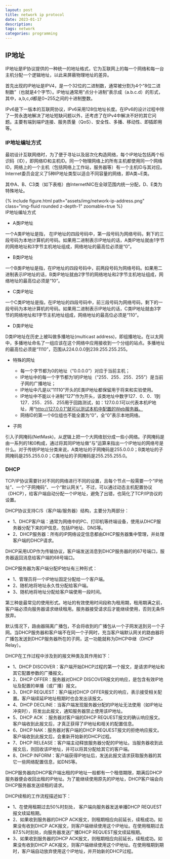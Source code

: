 ```yaml
---
layout: post
title: network ip protocol
date: 2023-01-17
description: 
tags: network
categories: programming
---
```


## IP地址
IP地址是IP协议提供的一种统一的地址格式，它为互联网上的每一个网络和每一台主机分配一个逻辑地址，以此来屏蔽物理地址的差异。

首先出现的IP地址是IPV4，是一个32位的二进制数，通常被分割为4个“8位二进制数”（也就是4个字节）。IP地址通常用“点分十进制”表示成（a.b.c.d）的形式，其中，a,b,c,d都是0~255之间的十进制整数。

IPv6是下一版本的互联网协议，IPv6采用128位地址长度。在IPv6的设计过程中除了一劳永逸地解决了地址短缺问题以外，还考虑了在IPv4中解决不好的其它问题。主要有端到端IP连接、服务质量（QoS）、安全性、多播、移动性、即插即用等。

### IP地址编址方式
最初设计互联网络时，为了便于寻址以及层次化构造网络，每个IP地址包括两个标识码（ID），即网络ID和主机ID。同一个物理网络上的所有主机都使用同一个网络ID，网络上的一个主机（包括网络上工作站，服务器等）有一个主机ID与其对应。Internet委员会定义了5种IP地址类型以适合不同容量的网络，即A类~E类。

其中A、B、C3类（如下表格）由InternetNIC在全球范围内统一分配，D、E类为特殊地址。


<div class="row mt-3">
    <div class="col-sm mt-3 mt-md-0">
        {% include figure.html path="assets/img/network-ip-address.png" class="img-fluid rounded z-depth-1" zoomable=true %}
    </div>
</div>
<div class="caption">
  IP地址编址方式
</div>

* A类IP地址

一个A类IP地址是指， 在IP地址的四段号码中，第一段号码为网络号码，剩下的三段号码为本地计算机的号码。如果用二进制表示IP地址的话，A类IP地址就由1字节的网络地址和3字节主机地址组成，网络地址的最高位必须是“0”。

* B类IP地址

一个B类IP地址是指，在IP地址的四段号码中，前两段号码为网络号码。如果用二进制表示IP地址的话，B类IP地址就由2字节的网络地址和2字节主机地址组成，网络地址的最高位必须是“10”。

* C类IP地址

一个C类IP地址是指，在IP地址的四段号码中，前三段号码为网络号码，剩下的一段号码为本地计算机的号码。如果用二进制表示IP地址的话，C类IP地址就由3字节的网络地址和1字节主机地址组成，网络地址的最高位必须是“110”。

* D类IP地址

D类IP地址在历史上被叫做多播地址(multicast address)，即组播地址。在以太网中，多播地址命名了一组应该在这个网络中应用接收到一个分组的站点。多播地址的最高位必须是“1110”，范围从224.0.0.0到239.255.255.255。

* 特殊的网址
  * 每一个字节都为0的地址（“0.0.0.0”）对应于当前主机；
  * IP地址中的每一个字节都为1的IP地址（“255．255．255．255”）是当前子网的广播地址；
  * IP地址中凡是以“11110”开头的E类IP地址都保留用于将来和实验使用。
  * IP地址中不能以十进制“127”作为开头，该类地址中数字127．0．0．1到127．255．255．255用于回路测试，如：127.0.0.1可以代表本机IP地址，用“http://127.0.0.1”就可以测试本机中配置的Web服务器。
  * 网络ID的第一个6位组也不能全置为“0”，全“0”表示本地网络。

* 子网

引入子网掩码(NetMask)，从逻辑上把一个大网络划分成一些小网络。子网掩码是由一系列的1和0构成，通过将其同IP地址做“与”运算来指出一个IP地址的网络号是什么。对于传统IP地址分类来说，A类地址的子网掩码是255.0.0.0；B类地址的子网掩码是255.255.0.0；C类地址的子网掩码是255.255.255.0。

### DHCP

TCP/IP协议需要针对不同的网络进行不同的设置，且每个节点一般需要一个“IP地址”、一个“子网掩码”、一个“默认网关”。不过，可以通过动态主机配置协议（DHCP），给客户端自动分配一个IP地址，避免了出错，也简化了TCP/IP协议的设置。

DHCP协议支持C/S（客户端/服务器）结构，主要分为两部分：
* 1、DHCP客户端：通常为网络中的PC、打印机等终端设备，使用从DHCP服务器分配下来的IP信息，包括IP地址、DNS等。
* 2、DHCP服务器：所有的IP网络设定信息都由DHCP服务器集中管理，并处理客户端的DHCP请求。

DHCP采用UDP作为传输协议，客户端发送消息到DHCP服务器的的67号端口，服务器返回消息给客户端的68号端口。

DHCP服务器为客户端分配IP地址有三种形式：
* 1、管理员将一个IP地址固定分配给一个客户端。
* 2、随机地将地址永久性分配给客户端。
* 3、随机地将地址分配给客户端使用一段时间。

第三种是最常见的使用形式。地址的有效使用时间段称为租用期，租用期满之前，客户端必须向服务器请求继续租用。服务器接受请求后才能继续使用，否则无条件放弃。

默认情况下，路由器隔离广播包，不会将收到的广播包从一个子网发送到另一个子网。当DHCP服务器和客户端不在同一个子网时，充当客户端默认网关的路由器将广播包发送到DHCP服务器所在的子网，这一功能就称为DHCP中继（DHCP Relay）。

DHCP在工作过程中涉及到的报文种类及其作用如下：
* 1、DHCP DISCOVER：客户端开始DHCP过程的第一个报文，是请求IP地址和其它配置参数的广播报文。
* 2、DHCP OFFER：服务器对DHCP DISCOVER报文的响应，是包含有效IP地址及配置的单播（或广播）报文。
* 3、DHCP REQUEST：客户端对DHCP OFFER报文的响应，表示接受相关配置。客户端续延IP地址租期时也会发出该报文。
* 4、DHCP DECLINE：当客户端发现服务器分配的IP地址无法使用（如IP地址冲突时），将发出此报文，通知服务器禁止使用该IP地址。
* 5、DHCP ACK ：服务器对客户端的DHCP REQUEST报文的确认响应报文。客户端收到此报文后，才真正获得了IP地址和相关的配置信息。
* 6、DHCP NAK：服务器对客户端的DHCP REQUEST报文的拒绝响应报文。客户端收到此报文后，会重新开始新的DHCP过程。
* 7、DHCP RELEASE：客户端主动释放服务器分配的IP地址。当服务器收到此报文后，则回收该IP地址，并可以将其分配给其它的客户端。
* 8、DHCP INFORM：客户端获得IP地址后，发送此报文请求获取服务器的其它一些网络配置信息，如DNS等。

DHCP服务器向DHCP客户端出租的IP地址一般都有一个租借期限，期满后DHCP服务器便会收回出租的IP地址。为了能继续使用原先的IP地址，DHCP客户端会向DHCP服务器发送续租的请求。

DHCP续租的工作流程描述如下：
* 1、在使用租期过去50%时刻处， 客户端向服务器发送单播DHCP REQUEST报文续延租期。
* 2、如果收到服务器的DHCP ACK报文，则租期相应向前延长，续租成功。如果没有收到DHCP ACK报文，则客户端继续使用这个IP地址。在使用租期过去87.5%时刻处，向服务器发送广播DHCP REQUEST报文续延租期。
* 3、如果收到服务器的DHCP ACK报文，则租期相应向前延长，续租成功。如果没有收到DHCP ACK报文，则客户端继续使用这个IP地址。在使用租期到期时，客户端自动放弃使用这个IP地址，并开始新的DHCP过程。

